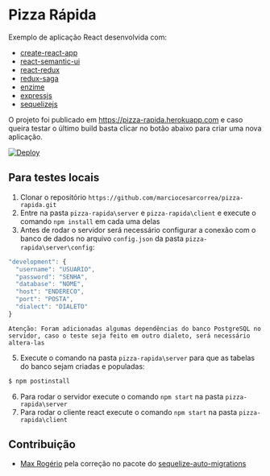 # Pizza Rápida
Exemplo de aplicação React desenvolvida com:

- [create-react-app](https://github.com/facebook/create-react-app)
- [react-semantic-ui](https://github.com/Semantic-Org/Semantic-UI-React)
- [react-redux](https://github.com/reduxjs/react-redux)
- [redux-saga](https://github.com/redux-saga/redux-saga)
- [enzime](https://github.com/airbnb/enzyme)
- [expressjs](https://github.com/expressjs/express/)
- [sequelizejs](https://github.com/sequelize/sequelize)

O projeto foi publicado em https://pizza-rapida.herokuapp.com e caso queira testar o último build basta clicar no botão abaixo para criar uma nova aplicação.

[![Deploy](https://www.herokucdn.com/deploy/button.svg)](https://heroku.com/deploy?template=https://github.com/marciocesarcorrea/pizza-rapida/tree/master/server)


## Para testes locais
1. Clonar o repositório `https://github.com/marciocesarcorrea/pizza-rapida.git`
2. Entre na pasta `pizza-rapida\server` e `pizza-rapida\client` e execute o comando `npm install` em cada uma delas
4. Antes de rodar o servidor será necessário configurar a conexão com o banco de dados no arquivo `config.json` da pasta `pizza-rapida\server\config`:
```js
"development": {
  "username": "USUARIO",
  "password": "SENHA",
  "database": "NOME",
  "host": "ENDERECO",
  "port": "POSTA",
  "dialect": "DIALETO"
}
```
`Atenção: Foram adicionadas algumas dependências do banco PostgreSQL no servidor, caso o teste seja feito em outro dialeto, será necessário altera-las`

5. Execute o comando na pasta `pizza-rapida\server` para que as tabelas do banco sejam criadas e populadas:
```js
$ npm postinstall
```
6. Para rodar o servidor execute o comando `npm start` na pasta `pizza-rapida\server`
7. Para rodar o cliente react execute o comando `npm start` na pasta `pizza-rapida\client`

## Contribuição
- [Max Rogério](https://github.com/max10rogerio/) pela correção no pacote do [sequelize-auto-migrations](https://github.com/max10rogerio/sequelize-auto-migrations/)